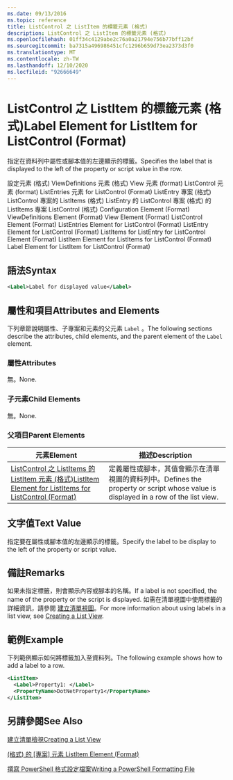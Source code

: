 ```yaml
---
ms.date: 09/13/2016
ms.topic: reference
title: ListControl 之 ListItem 的標籤元素 (格式)
description: ListControl 之 ListItem 的標籤元素 (格式)
ms.openlocfilehash: 01ff34c4129abe2c76a0a21794e756b77bff12bf
ms.sourcegitcommit: ba7315a496986451cfc1296b659d73ea2373d3f0
ms.translationtype: MT
ms.contentlocale: zh-TW
ms.lasthandoff: 12/10/2020
ms.locfileid: "92666649"
---
```

# <a name="label-element-for-listitem-for-listcontrol-format"></a><span data-ttu-id="8999e-103">ListControl 之 ListItem 的標籤元素 (格式)</span><span class="sxs-lookup"><span data-stu-id="8999e-103">Label Element for ListItem for ListControl (Format)</span></span>

<span data-ttu-id="8999e-104">指定在資料列中屬性或腳本值的左邊顯示的標籤。</span><span class="sxs-lookup"><span data-stu-id="8999e-104">Specifies the label that is displayed to the left of the property or script value in the row.</span></span>

<span data-ttu-id="8999e-105">設定元素 (格式) ViewDefinitions 元素 (格式) View 元素 (format) ListControl 元素 (format) ListEntries 元素 for ListControl (Format) ListEntry 專案 (格式) ListControl 專案的 ListItems (格式) ListEntry 的 ListControl 專案 (格式) 的 ListItems 專案 ListControl (格式) </span><span class="sxs-lookup"><span data-stu-id="8999e-105">Configuration Element (Format) ViewDefinitions Element (Format) View Element (Format) ListControl Element (Format) ListEntries Element for ListControl (Format) ListEntry Element for ListControl (Format) ListItems for ListEntry for ListControl Element (Format) ListItem Element for ListItems for ListControl (Format) Label Element for ListItem for ListControl (Format)</span></span>

## <a name="syntax"></a><span data-ttu-id="8999e-106">語法</span><span class="sxs-lookup"><span data-stu-id="8999e-106">Syntax</span></span>

```xml
<Label>Label for displayed value</Label>
```

## <a name="attributes-and-elements"></a><span data-ttu-id="8999e-107">屬性和項目</span><span class="sxs-lookup"><span data-stu-id="8999e-107">Attributes and Elements</span></span>

<span data-ttu-id="8999e-108">下列章節說明屬性、子專案和元素的父元素 `Label` 。</span><span class="sxs-lookup"><span data-stu-id="8999e-108">The following sections describe the attributes, child elements, and the parent element of the `Label` element.</span></span>

### <a name="attributes"></a><span data-ttu-id="8999e-109">屬性</span><span class="sxs-lookup"><span data-stu-id="8999e-109">Attributes</span></span>

<span data-ttu-id="8999e-110">無。</span><span class="sxs-lookup"><span data-stu-id="8999e-110">None.</span></span>

### <a name="child-elements"></a><span data-ttu-id="8999e-111">子元素</span><span class="sxs-lookup"><span data-stu-id="8999e-111">Child Elements</span></span>

<span data-ttu-id="8999e-112">無。</span><span class="sxs-lookup"><span data-stu-id="8999e-112">None.</span></span>

### <a name="parent-elements"></a><span data-ttu-id="8999e-113">父項目</span><span class="sxs-lookup"><span data-stu-id="8999e-113">Parent Elements</span></span>

|<span data-ttu-id="8999e-114">元素</span><span class="sxs-lookup"><span data-stu-id="8999e-114">Element</span></span>|<span data-ttu-id="8999e-115">描述</span><span class="sxs-lookup"><span data-stu-id="8999e-115">Description</span></span>|
|-------------|-----------------|
|[<span data-ttu-id="8999e-116">ListControl 之 ListItems 的 ListItem 元素 (格式)</span><span class="sxs-lookup"><span data-stu-id="8999e-116">ListItem Element for ListItems for ListControl (Format)</span></span>](./listitem-element-for-listitems-for-listcontrol-format.md)|<span data-ttu-id="8999e-117">定義屬性或腳本，其值會顯示在清單視圖的資料列中。</span><span class="sxs-lookup"><span data-stu-id="8999e-117">Defines the property or script whose value is displayed in a row of the list view.</span></span>|

## <a name="text-value"></a><span data-ttu-id="8999e-118">文字值</span><span class="sxs-lookup"><span data-stu-id="8999e-118">Text Value</span></span>

<span data-ttu-id="8999e-119">指定要在屬性或腳本值的左邊顯示的標籤。</span><span class="sxs-lookup"><span data-stu-id="8999e-119">Specify the label to be display to the left of the property or script value.</span></span>

## <a name="remarks"></a><span data-ttu-id="8999e-120">備註</span><span class="sxs-lookup"><span data-stu-id="8999e-120">Remarks</span></span>

<span data-ttu-id="8999e-121">如果未指定標籤，則會顯示內容或腳本的名稱。</span><span class="sxs-lookup"><span data-stu-id="8999e-121">If a label is not specified, the name of the property or the script is displayed.</span></span> <span data-ttu-id="8999e-122">如需在清單視圖中使用標籤的詳細資訊，請參閱 [建立清單視圖](./creating-a-list-view.md)。</span><span class="sxs-lookup"><span data-stu-id="8999e-122">For more information about using labels in a list view, see [Creating a List View](./creating-a-list-view.md).</span></span>

## <a name="example"></a><span data-ttu-id="8999e-123">範例</span><span class="sxs-lookup"><span data-stu-id="8999e-123">Example</span></span>

<span data-ttu-id="8999e-124">下列範例顯示如何將標籤加入至資料列。</span><span class="sxs-lookup"><span data-stu-id="8999e-124">The following example shows how to add a label to a row.</span></span>

```xml
<ListItem>
  <Label>Property1: </Label>
  <PropertyName>DotNetProperty1</PropertyName>
</ListItem>

```

## <a name="see-also"></a><span data-ttu-id="8999e-125">另請參閱</span><span class="sxs-lookup"><span data-stu-id="8999e-125">See Also</span></span>

[<span data-ttu-id="8999e-126">建立清單檢視</span><span class="sxs-lookup"><span data-stu-id="8999e-126">Creating a List View</span></span>](./creating-a-list-view.md)

<span data-ttu-id="8999e-127">[ (格式) 的 [專案] 元素 ](./listitem-element-for-listitems-for-listcontrol-format.md)</span><span class="sxs-lookup"><span data-stu-id="8999e-127">[ListItem Element (Format)](./listitem-element-for-listitems-for-listcontrol-format.md)</span></span>

[<span data-ttu-id="8999e-128">撰寫 PowerShell 格式設定檔案</span><span class="sxs-lookup"><span data-stu-id="8999e-128">Writing a PowerShell Formatting File</span></span>](./writing-a-powershell-formatting-file.md)
